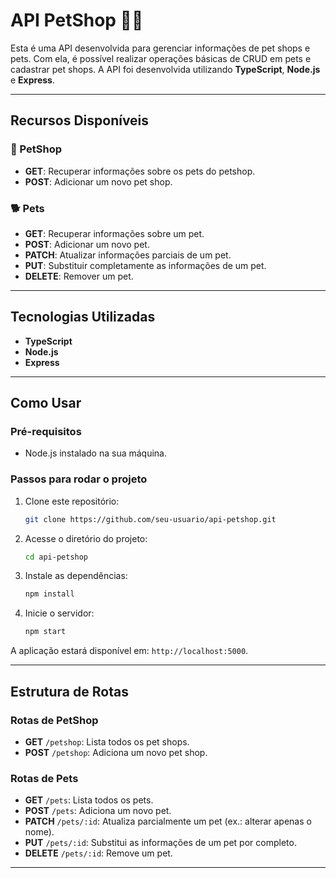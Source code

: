 # API PetShop 🐶🐱

Esta é uma API desenvolvida para gerenciar informações de pet shops e pets. Com ela, é possível realizar operações básicas de CRUD em pets e cadastrar pet shops. A API foi desenvolvida utilizando **TypeScript**, **Node.js** e **Express**.

---

## Recursos Disponíveis

### 🏦 PetShop
- **GET**: Recuperar informações sobre os pets do petshop.
- **POST**: Adicionar um novo pet shop.

### 🐕 Pets
- **GET**: Recuperar informações sobre um pet.
- **POST**: Adicionar um novo pet.
- **PATCH**: Atualizar informações parciais de um pet.
- **PUT**: Substituir completamente as informações de um pet.
- **DELETE**: Remover um pet.

---

## Tecnologias Utilizadas

- **TypeScript**
- **Node.js**
- **Express**

---

## Como Usar

### Pré-requisitos
- Node.js instalado na sua máquina.

### Passos para rodar o projeto
1. Clone este repositório:
   ```bash
   git clone https://github.com/seu-usuario/api-petshop.git
   ```
2. Acesse o diretório do projeto:
   ```bash
   cd api-petshop
   ```
3. Instale as dependências:
   ```bash
   npm install
   ```
4. Inicie o servidor:
   ```bash
   npm start
   ```

A aplicação estará disponível em: `http://localhost:5000`.

---

## Estrutura de Rotas

### Rotas de PetShop
- **GET** `/petshop`: Lista todos os pet shops.
- **POST** `/petshop`: Adiciona um novo pet shop.

### Rotas de Pets
- **GET** `/pets`: Lista todos os pets.
- **POST** `/pets`: Adiciona um novo pet.
- **PATCH** `/pets/:id`: Atualiza parcialmente um pet (ex.: alterar apenas o nome).
- **PUT** `/pets/:id`: Substitui as informações de um pet por completo.
- **DELETE** `/pets/:id`: Remove um pet.

---